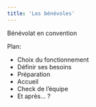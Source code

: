 ```yaml
---
title: 'Les bénévoles'
---
```


Bénévolat en convention

Plan:  
- Choix du fonctionnement  
- Définir ses besoins  
- Préparation  
- Accueil  
- Check de l’équipe  
- Et après… ?
